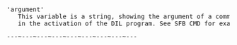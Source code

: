 <div class="mw-parser-output"><p><br />
<span id="argu"></span>
</p>
<pre>'argument'
   This variable is a string, showing the argument of a command resulting
   in the activation of the DIL program. See SFB_CMD for example.
</pre>
<pre>---~---~---~---~---~---~---~---~---
</pre></div>